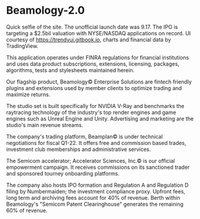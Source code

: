 # Beamology-2.0
Quick selfie of the site. The unofficial launch date was 9.17. The IPO is targeting a $2.5bil valuation with NYSE/NASDAQ applications on record. UI courtesy of https://trendyui.gitbook.io, charts and financial data by TradingView.

This application operates under FINRA regulations for financial institutions and uses data product subscriptions, extensions, licensing, packages, algorithms, tests and stylesheets maintained herein.  

Our flagship product, Beamology© Enterprise Solutions are fintech friendly plugins and extensions used by member clients to optimize trading and maximize returns.

The studio set is built specifically for NVIDIA V-Ray and benchmarks the raytracing technology of the industry's top render engines and game engines  such as Unreal Engine and Unity. Advertising and marketing are the studio's main revenue streams.

The company's trading platform, Beamplan© is under technical negotiations for fiscal Q1-22. It offers free and commission based trades, investment club memberships and administrative services.

The Semicom accelerator; Accelerator Sciences, Inc.© is our official empowerment campaign. It receives  commissions on its sanctioned trader and sponsored tourney onboarding platforms. 

The company also hosts IPO formation and Regulation A and Regulation D filing by Numbermaiden; the investment  compliance proxy. Upfront fees, long term and archiving fees account for 40% of revenue. Berth within Beamology's "Semicom Patent Clearinghouse" generates the remaining  60% of revenue.
